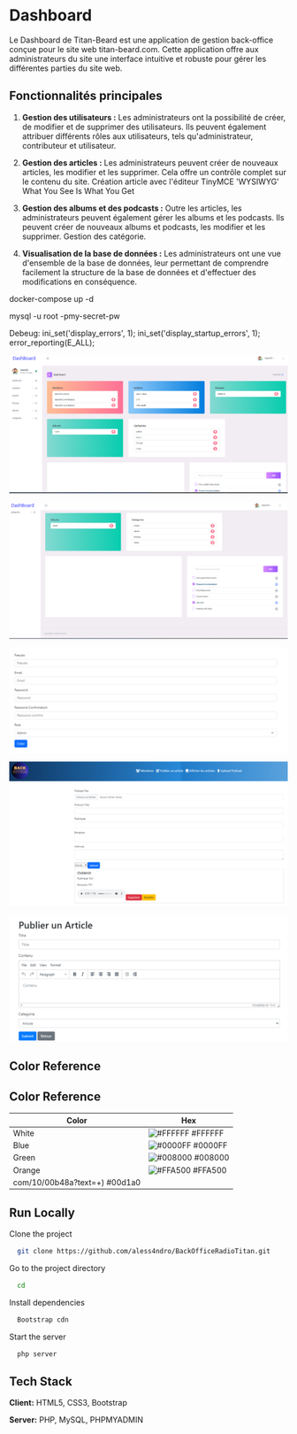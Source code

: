 # Dashboard

Le Dashboard de Titan-Beard est une application de gestion back-office conçue pour le site web titan-beard.com. Cette application offre aux administrateurs du site une interface intuitive et robuste pour gérer les différentes parties du site web.

## Fonctionnalités principales

1. **Gestion des utilisateurs :** Les administrateurs ont la possibilité de créer, de modifier et de supprimer des utilisateurs. Ils peuvent également attribuer différents rôles aux utilisateurs, tels qu'administrateur, contributeur et utilisateur.

2. **Gestion des articles :** Les administrateurs peuvent créer de nouveaux articles, les modifier et les supprimer. Cela offre un contrôle complet sur le contenu du site. Création article avec l'éditeur TinyMCE 'WYSIWYG' What You See Is What You Get

3. **Gestion des albums et des podcasts :** Outre les articles, les administrateurs peuvent également gérer les albums et les podcasts. Ils peuvent créer de nouveaux albums et podcasts, les modifier et les supprimer. Gestion des catégorie.

4. **Visualisation de la base de données :** Les administrateurs ont une vue d'ensemble de la base de données, leur permettant de comprendre facilement la structure de la base de données et d'effectuer des modifications en conséquence.

docker-compose up -d

mysql -u root -pmy-secret-pw

Debeug:
ini_set('display_errors', 1);
ini_set('display_startup_errors', 1);
error_reporting(E_ALL);

![Screenshot du Dashboard](/espace_admin/img_maquette/dashboard.png)

![Screenshot du Dashboard](/espace_admin/img_maquette/dashboard1.png)

![Screenshot du Dashboard](/espace_admin/img_maquette/form.png)

![Screenshot du Dashboard](/espace_admin/img_maquette/podcast.png)

![Screenshot du Dashboard](/espace_admin/img_maquette/tiny.png)

## Color Reference
## Color Reference

| Color             | Hex                                                                |
| ----------------- | ------------------------------------------------------------------ |
| White             | ![#FFFFFF](https://via.placeholder.com/10/FFFFFF?text=+) #FFFFFF |
| Blue              | ![#0000FF](https://via.placeholder.com/10/0000FF?text=+) #0000FF |
| Green             | ![#008000](https://via.placeholder.com/10/008000?text=+) #008000 |
| Orange            | ![#FFA500](https://via.placeholder.com/10/FFA500?text=+) #FFA500 |
com/10/00b48a?text=+) #00d1a0 |

## Run Locally

Clone the project

```bash
  git clone https://github.com/aless4ndro/BackOfficeRadioTitan.git
```

Go to the project directory

```bash
  cd 
```

Install dependencies

```bash
  Bootstrap cdn
```

Start the server

```bash
  php server
```

## Tech Stack

**Client:** HTML5, CSS3, Bootstrap

**Server:** PHP, MySQL, PHPMYADMIN